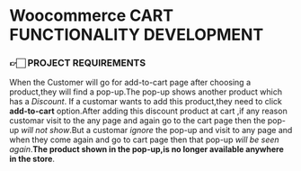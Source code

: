 # Woocommerce CART FUNCTIONALITY DEVELOPMENT

### 👉🏻 PROJECT REQUIREMENTS ###
When the Customer will go for add-to-cart page after choosing a product,they will find a pop-up.The pop-up shows another product which has a *Discount*. If a customar wants to add this product,they need to click **add-to-cart** option.After adding this discount product at cart ,if any reason customar visit to the any page and again go to the cart page then the pop-up *will not show*.But a customar *ignore* the pop-up and visit to any page and when they come again and go to cart page then that pop-up *will be seen again*.**The product shown in the pop-up,is no longer available anywhere in the store**. 
